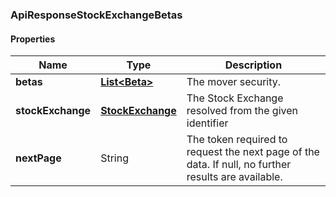 
[//]: # (CLASS:ApiResponseStockExchangeBetas)

[//]: # (KIND:object)

### ApiResponseStockExchangeBetas

#### Properties

[//]: # (START_DEFINITION)

Name | Type | Description
------------ | ------------- | -------------
**betas** | [**List&lt;Beta&gt;**](Beta.md) | The mover security. &nbsp;
**stockExchange** | [**StockExchange**](StockExchange.md) | The Stock Exchange resolved from the given identifier &nbsp;
**nextPage** | String | The token required to request the next page of the data. If null, no further results are available. &nbsp;

[//]: # (END_DEFINITION)


[//]: # (CONTAINED_CLASS:Beta)


[//]: # (CONTAINED_CLASS:StockExchange)





